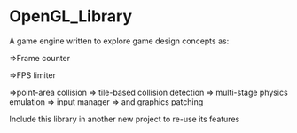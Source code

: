 # OpenGL_Library
A game engine written to explore game design concepts as: 

=>Frame counter 

=>FPS limiter

=>point-area collision
=> tile-based collision detection
=> multi-stage physics emulation
=> input manager
=> and graphics patching 

Include this library in another new project to re-use its features
